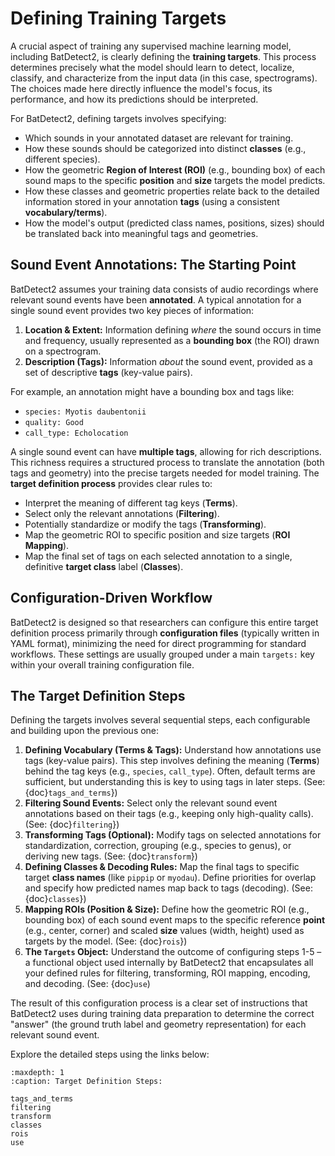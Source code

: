 # Defining Training Targets

A crucial aspect of training any supervised machine learning model, including BatDetect2, is clearly defining the **training targets**.
This process determines precisely what the model should learn to detect, localize, classify, and characterize from the input data (in this case, spectrograms).
The choices made here directly influence the model's focus, its performance, and how its predictions should be interpreted.

For BatDetect2, defining targets involves specifying:

- Which sounds in your annotated dataset are relevant for training.
- How these sounds should be categorized into distinct **classes** (e.g., different species).
- How the geometric **Region of Interest (ROI)** (e.g., bounding box) of each sound maps to the specific **position** and **size** targets the model predicts.
- How these classes and geometric properties relate back to the detailed information stored in your annotation **tags** (using a consistent **vocabulary/terms**).
- How the model's output (predicted class names, positions, sizes) should be translated back into meaningful tags and geometries.

## Sound Event Annotations: The Starting Point

BatDetect2 assumes your training data consists of audio recordings where relevant sound events have been **annotated**.
A typical annotation for a single sound event provides two key pieces of information:

1.  **Location & Extent:** Information defining _where_ the sound occurs in time and frequency, usually represented as a **bounding box** (the ROI) drawn on a spectrogram.
2.  **Description (Tags):** Information _about_ the sound event, provided as a set of descriptive **tags** (key-value pairs).

For example, an annotation might have a bounding box and tags like:

- `species: Myotis daubentonii`
- `quality: Good`
- `call_type: Echolocation`

A single sound event can have **multiple tags**, allowing for rich descriptions.
This richness requires a structured process to translate the annotation (both tags and geometry) into the precise targets needed for model training.
The **target definition process** provides clear rules to:

- Interpret the meaning of different tag keys (**Terms**).
- Select only the relevant annotations (**Filtering**).
- Potentially standardize or modify the tags (**Transforming**).
- Map the geometric ROI to specific position and size targets (**ROI Mapping**).
- Map the final set of tags on each selected annotation to a single, definitive **target class** label (**Classes**).

## Configuration-Driven Workflow

BatDetect2 is designed so that researchers can configure this entire target definition process primarily through **configuration files** (typically written in YAML format), minimizing the need for direct programming for standard workflows.
These settings are usually grouped under a main `targets:` key within your overall training configuration file.

## The Target Definition Steps

Defining the targets involves several sequential steps, each configurable and building upon the previous one:

1.  **Defining Vocabulary (Terms & Tags):** Understand how annotations use tags (key-value pairs).
    This step involves defining the meaning (**Terms**) behind the tag keys (e.g., `species`, `call_type`).
    Often, default terms are sufficient, but understanding this is key to using tags in later steps.
    (See: {doc}`tags_and_terms`})
2.  **Filtering Sound Events:** Select only the relevant sound event annotations based on their tags (e.g., keeping only high-quality calls).
    (See: {doc}`filtering`})
3.  **Transforming Tags (Optional):** Modify tags on selected annotations for standardization, correction, grouping (e.g., species to genus), or deriving new tags.
    (See: {doc}`transform`})
4.  **Defining Classes & Decoding Rules:** Map the final tags to specific target **class names** (like `pippip` or `myodau`).
    Define priorities for overlap and specify how predicted names map back to tags (decoding).
    (See: {doc}`classes`})
5.  **Mapping ROIs (Position & Size):** Define how the geometric ROI (e.g., bounding box) of each sound event maps to the specific reference **point** (e.g., center, corner) and scaled **size** values (width, height) used as targets by the model.
    (See: {doc}`rois`})
6.  **The `Targets` Object:** Understand the outcome of configuring steps 1-5 – a functional object used internally by BatDetect2 that encapsulates all your defined rules for filtering, transforming, ROI mapping, encoding, and decoding.
    (See: {doc}`use`)

The result of this configuration process is a clear set of instructions that BatDetect2 uses during training data preparation to determine the correct "answer" (the ground truth label and geometry representation) for each relevant sound event.

Explore the detailed steps using the links below:

```{toctree}
:maxdepth: 1
:caption: Target Definition Steps:

tags_and_terms
filtering
transform
classes
rois
use
```
